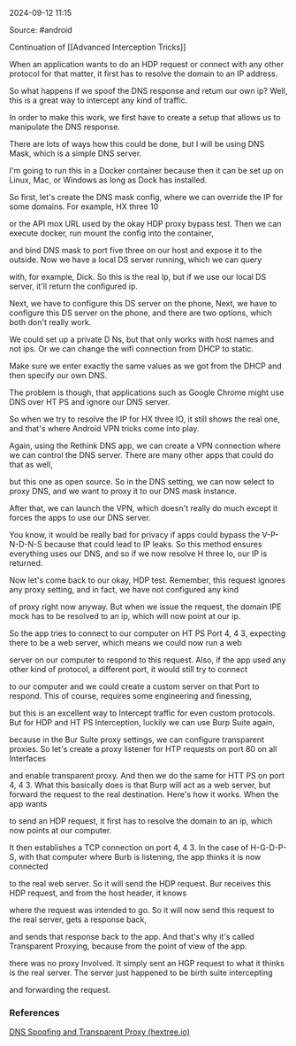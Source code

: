 
2024-09-12 11:15

Source: #android 

Continuation of [[Advanced Interception Tricks]]

When an application wants to do an HDP request or connect with any other protocol for that matter, it first has to resolve the domain to an IP address.

So what happens if we spoof the DNS response and retum our own ip? Well, this is a great way to intercept any kind of traffic.

In order to make this work, we first have to create a setup that allows us to manipulate the DNS response.

There are lots of ways how this could be done, but I will be using DNS Mask, which is a simple DNS server.

I'm going to run this in a Docker container because then it can be set up on Linux, Mac, or Windows as long as Dock has installed.

So first, let's create the DNS mask config, where we can override the IP for some domains. For example, HX three 10

or the API mox URL used by the okay HDP proxy bypass test. Then we can execute docker, run mount the config into the container,

and bind DNS mask to port five three on our host and expose it to the outside. Now we have a local DS server running, which we can query

with, for example, Dick. So this is the real lp, but if we use our local DS server, it'll return the configured ip.

Next, we have to configure this DS server on the phone,
Next, we have to configure this DS server on the phone, and there are two options, which both don't really work.

We could set up a private D Ns, but that only works with host names and not ips. Or we can change the wifi connection from DHCP to static.

Make sure we enter exactly the same values as we got from the DHCP and then specify our own DNS.

The problem is though, that applications such as Google Chrome might use DNS over HT PS and ignore our DNS server.

So when we try to resolve the IP for HX three IO, it still shows the real one, and that's where Android VPN tricks come into play.

Again, using the Rethink DNS app, we can create a VPN connection where we can control the DNS server. There are many other apps that could do that as well,

but this one as open source. So in the DNS setting, we can now select to proxy DNS, and we want to proxy it to our DNS mask instance.

After that, we can launch the VPN, which doesn't really do much except it forces the apps to use our DNS server.

You know, it would be really bad for privacy if apps could bypass the V-P-N-D-N-S because that could lead to IP leaks.
So this method ensures everything uses our DNS, and so if we now resolve H three lo, our IP is returned.

Now let's come back to our okay, HDP test. Remember, this request ignores any proxy setting, and in fact, we have not configured any kind

of proxy right now anyway. But when we issue the request, the domain IPE mock has to be resolved to an ip, which will now point at our ip.

So the app tries to connect to our computer on HT PS Port 4, 4 3, expecting there to be a web server, which means we could now run a web

server on our computer to respond to this request. Also, if the app used any other kind of protocol, a different port, it would still try to connect

to our computer and we could create a custom server on that Port to respond. This of course, requires some engineering and finessing,

but this is an excellent way to Intercept traffic for even custom protocols. But for HDP and HT PS Interception, luckily we can use Burp Suite again,

because in the Bur Sulte proxy settings, we can configure transparent proxies. So let's create a proxy listener for HTP requests on port 80 on all Interfaces

and enable transparent proxy. And then we do the same for HTT PS on port 4, 4 3. What this basically does is that Burp will act as a web server, but forward the request to the real destination. Here's how it works. When the app wants

to send an HDP request, it first has to resolve the domain to an ip, which now points at our computer.

It then establishes a TCP connection on port 4, 4 3. In the case of H-G-D-P-S, with that computer where Burb is listening, the app thinks it is now connected

to the real web server. So it will send the HDP request. Bur receives this HDP request, and from the host header, it knows

where the request was intended to go. So it will now send this request to the real server, gets a response back,

and sends that response back to the app. And that's why it's called Transparent Proxying, because from the point of view of the app.

there was no proxy Involved. It simply sent an HGP request to what it thinks is the real server. The server just happened to be birth suite intercepting

and forwarding the request.

### References
[DNS Spoofing and Transparent Proxy (hextree.io)](https://app.hextree.io/courses/network-interception/advanced-interception-tricks/dns-spoofing-and-transparent-proxy)